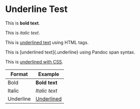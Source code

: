 # Underline Test

This is **bold text**.

This is *italic text*.

This is <u>underlined text</u> using HTML tags.

This is [underlined text]{.underline} using Pandoc span syntax.

This is <span style="text-decoration: underline">underlined with CSS</span>.

| Format | Example |
|--------|---------|
| Bold | **Bold text** |
| Italic | *Italic text* |
| Underline | <u>Underlined</u> |
